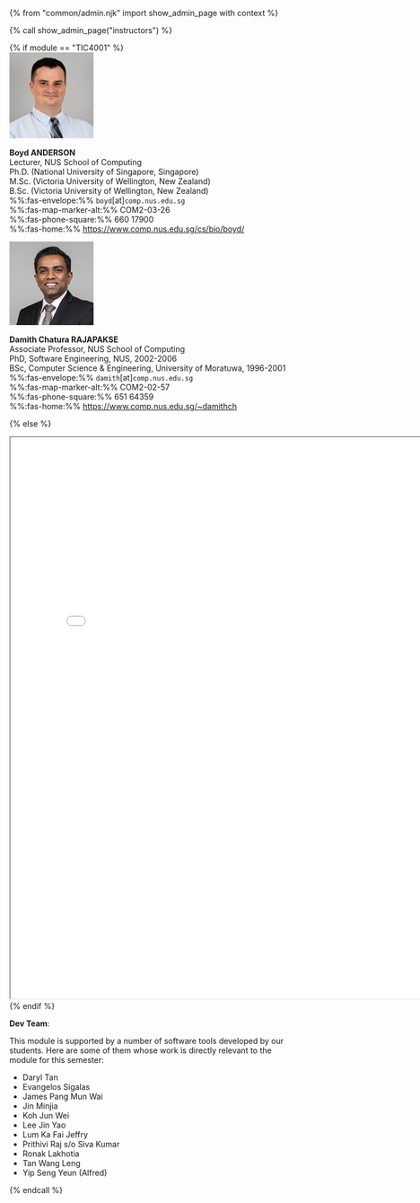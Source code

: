 {% from "common/admin.njk" import show_admin_page with context %}

{% call show_admin_page("instructors") %}
<div id="main">
{% if module == "TIC4001" %}

<div class="container">
  <div class="row bt-2">
    <div class="col-3">

<img src="images/boyd.png" width="150" class="mt-1 rounded"/>
    </div>
    <div class="col">

**Boyd ANDERSON**<br>
Lecturer, NUS School of Computing<br>
Ph.D. (National University of Singapore, Singapore)<br>
M.Sc. (Victoria University of Wellington, New Zealand)<br>
B.Sc. (Victoria University of Wellington, New Zealand)<br>
%%:fas-envelope:%% <span id="prof-email">`boyd`[at]`comp.nus.edu.sg`</span><br>
%%:fas-map-marker-alt:%% COM2-03-26<br>
%%:fas-phone-square:%% 660 17900<br>
%%:fas-home:%% https://www.comp.nus.edu.sg/cs/bio/boyd/
    </div>
  </div>
  <div class="row pt-4 border-top border-bottom">
    <div class="col-3">

<img src="images/damith.png" width="150" class="mt-1 rounded"/>
    </div>
    <div class="col">

**Damith Chatura RAJAPAKSE**<br>
Associate Professor, NUS School of Computing<br>
PhD, Software Engineering, NUS, 2002-2006<br>
BSc, Computer Science & Engineering, University of Moratuwa, 1996-2001<br>
%%:fas-envelope:%% <span id="prof-email">`damith`[at]`comp.nus.edu.sg`</span><br>
%%:fas-map-marker-alt:%% COM2-02-57<br>
%%:fas-phone-square:%% 651 64359<br>
%%:fas-home:%% https://www.comp.nus.edu.sg/~damithch
    </div>
  </div>
</div>

{% else %}
<iframe src="{{ url_instructors }}" width="800" height="1000" ></iframe>
{% endif %}

<br>

**Dev Team**:

This module is supported by a number of software tools developed by our students. Here are some of them whose work is directly relevant to the module for this semester:

* Daryl Tan
* Evangelos Sigalas
* James Pang Mun Wai
* Jin Minjia
* Koh Jun Wei
* Lee Jin Yao
* Lum Ka Fai Jeffry
* Prithivi Raj s/o Siva Kumar
* Ronak Lakhotia
* Tan Wang Leng
* Yip Seng Yeun (Alfred)

</div>

{% endcall %}

